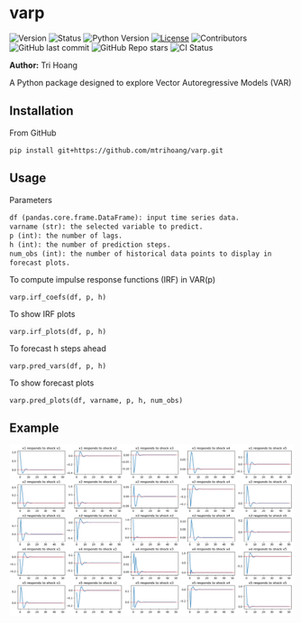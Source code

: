 # varp

![Version](https://img.shields.io/badge/version-0.1.0-blue)
![Status](https://img.shields.io/badge/status-work--in--progress-yellow)
![Python Version](https://img.shields.io/badge/python-3.12.4-blue)
[![License](https://img.shields.io/badge/license-MIT-blue)](LICENSE)
![Contributors](https://img.shields.io/github/contributors/mtrihoang/varp)
![GitHub last commit](https://img.shields.io/github/last-commit/mtrihoang/varp)
![GitHub Repo stars](https://img.shields.io/github/stars/mtrihoang/varp)
![CI Status](https://github.com/mtrihoang/varp/actions/workflows/tests.yml/badge.svg)

**Author:** Tri Hoang

A Python package designed to explore Vector Autoregressive Models (VAR)

## Installation

From GitHub
```
pip install git+https://github.com/mtrihoang/varp.git
```

## Usage
Parameters

    df (pandas.core.frame.DataFrame): input time series data.
    varname (str): the selected variable to predict.
    p (int): the number of lags.
    h (int): the number of prediction steps.
    num_obs (int): the number of historical data points to display in forecast plots.

To compute impulse response functions (IRF) in VAR(p)
```
varp.irf_coefs(df, p, h)
```
To show IRF plots
```
varp.irf_plots(df, p, h)
```
To forecast h steps ahead
```
varp.pred_vars(df, p, h)
```
To show forecast plots
```
varp.pred_plots(df, varname, p, h, num_obs)
```

## Example
![alt text](irf_fig.png)